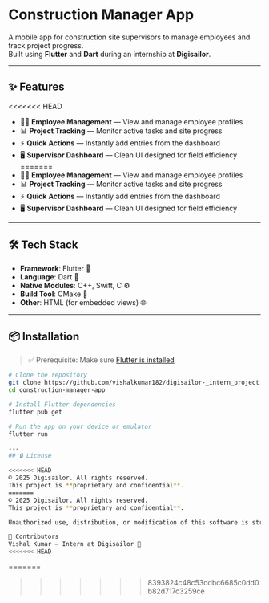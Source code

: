 # Construction Manager App

A mobile app for construction site supervisors to manage employees and track project progress.  
Built using **Flutter** and **Dart** during an internship at **Digisailor**.

---

## ✨ Features

<<<<<<< HEAD
- 👷‍♂️ **Employee Management** — View and manage employee profiles
- 📊 **Project Tracking** — Monitor active tasks and site progress
- ⚡ **Quick Actions** — Instantly add entries from the dashboard
- 🖥️ **Supervisor Dashboard** — Clean UI designed for field efficiency
=======
- 👷‍♂️ **Employee Management** — View and manage employee profiles  
- 📊 **Project Tracking** — Monitor active tasks and site progress  
- ⚡ **Quick Actions** — Instantly add entries from the dashboard  
- 🖥️ **Supervisor Dashboard** — Clean UI designed for field efficiency 

---

## 🛠️ Tech Stack

- **Framework**: Flutter 🧩  
- **Language**: Dart 🎯  
- **Native Modules**: C++, Swift, C ⚙️  
- **Build Tool**: CMake 🔨  
- **Other**: HTML (for embedded views) 🌐 

---

## 📦 Installation

> ✅ Prerequisite: Make sure [Flutter is installed](https://docs.flutter.dev/get-started/install)

```bash
# Clone the repository
git clone https://github.com/vishalkumar182/digisailor-_intern_project.git
cd construction-manager-app

# Install Flutter dependencies
flutter pub get

# Run the app on your device or emulator
flutter run

---
## 🔒 License

<<<<<<< HEAD
© 2025 Digisailor. All rights reserved.
This project is **proprietary and confidential**.
=======
© 2025 Digisailor. All rights reserved.  
This project is **proprietary and confidential**.  

Unauthorized use, distribution, or modification of this software is strictly prohibited.

👥 Contributors
Vishal Kumar – Intern at Digisailor 🙌
<<<<<<< HEAD
```
=======
>>>>>>> 8393824c48c53ddbc6685c0dd0b82d717c3259ce
